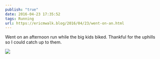 ```yaml
---
publish: "true"
date: 2016-04-23 17:35:52
tags: Running
url: https://ericmwalk.blog/2016/04/23/went-on-an.html
---
```


Went on an afternoon run while the big kids biked. Thankful for the uphills so I could catch up to them.

![](https://ericmwalk.blog/uploads/2022/d2e4008848.jpg)